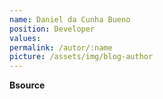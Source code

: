 ```yaml
---
name: Daniel da Cunha Bueno 
position: Developer
values:
permalink: /autor/:name
picture: /assets/img/blog-author
---
```


**Bsource**